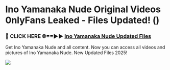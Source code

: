 # Ino Yamanaka Nude Original Videos 0nlyFans Leaked - Files Updated! ()

<h3>🔴 CLICK HERE 🌐==►► <a href="https://tinyurl.com/2p9ay9w9" rel="nofollow">Ino Yamanaka Nude Updated Files</a></h3>

Get Ino Yamanaka Nude and all content. Now you can access all videos and pictures of Ino Yamanaka Nude. New Updated Files 2025!

[![](https://i.imgur.com/KQgVmj3.gif)](https://tinyurl.com/2p9ay9w9)

